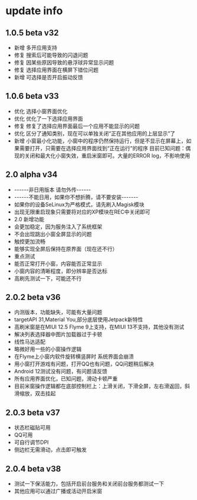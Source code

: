 # update info
## 1.0.5 beta v32
- 新增 多开应用支持
- 修复 搜索后可能导致的闪退问题
- 修复 因某些原因导致的悬浮球异常显示问题
- 修复 选择应用界面在横屏下错位问题
- 新增 可选择是否开启振动反馈

## 1.0.6 beta v33
- 优化 选择小窗界面优化
- 优化 优化了一下选择应用界面
- 修复 修复了选择应用界面最后一个应用不能显示的问题
- 优化 区分了通知类别，现在可以单独关闭“正在其他应用的上层显示”了
- 新增 小窗最小化功能，小窗中的程序仍然保持运行，但是不显示在屏幕上，如果需要打开，只需要在选择应用界面找到“正在运行”的程序
目前已知问题：偶现的关闭和最大化小窗失效，重启米窗即可。大量的ERROR log，不影响使用

## 2.0 alpha v34
- ------非日用版本 请勿外传------
- ------不能日用，如果你不想折腾，请不要安装-------
- 如果你的设备SeLinux为严格模式，请先刷入Magisk模块
- 出现无限重启现象只需要将对应的XP模块在REC中关闭即可
- 2.0 新增功能
- 会更加稳定，因为服务注入了系统框架
- 不会出现跳出小窗全屏显示的问题
- 触控更加流畅
- 能够实现全屏后保持在原界面（现在还不行）
- 重点测试 
- 能否正常打开小窗，内容能否正常显示
- 小窗内容的清晰程度，即分辨率是否达标
- 高刷先测试一下，可能还不行

## 2.0.2 beta v36
- 内测版本，功能缺失，可能有大量问题
- targetAPI 31,Material You,部分底层使用Jetpack新特性
- 高刷米窗是在MIUI 12.5 Flyme 9上支持，在MIUI 13不支持，其他没有测试
- 解决列表选择器中图片加载器过于卡顿
- 线性马达适配
- 略微好用一些的小窗操作逻辑
- 在Flyme上小窗内软件旋转横竖屏时 系统界面会崩溃
- 用小窗打开游戏有问题，打开QQ也有问题，QQ问题稍后解决
- Android 12测试没有问题，有问题请反馈
- 所有应用界面优化，已知问题，滑动卡顿严重
- 目前米窗操作逻辑都在底部控制栏上：上滑关闭，下滑全屏，左右滑返回，斜滑缩放，双击挂起

## 2.0.3 beta v37
- 状态栏磁贴可用
- QQ可用
- 可自行调节DPI
- 侧边栏无需滑动，点击即可触发

## 2.0.4 beta v38
- 测试一下保活能力，包括开启前台服务和关闭前台服务都测试一下
- 其他应用可以通过广播或活动开启米窗